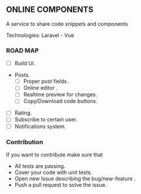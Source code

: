 ## ONLINE COMPONENTS

A service to share code snippets and components

Technologies: Laravel - Vue

### ROAD MAP

- [ ] Build UI.
- Posts.
    - [ ] Proper post fields .  
    - [ ] Online editor .
    - [ ] Realtime preview for changes.
    - [ ] Copy/Download code buttons.
- [ ] Rating.
- [ ] Subscribe to certain user.
- [ ] Notifications system.

### Contribution 

If you want to contribute make sure that 

- All tests are passing.
- Cover your code with unit tests.
- Open new Issue describing the bug/new-feature .
- Push a pull request to solve the issue.

